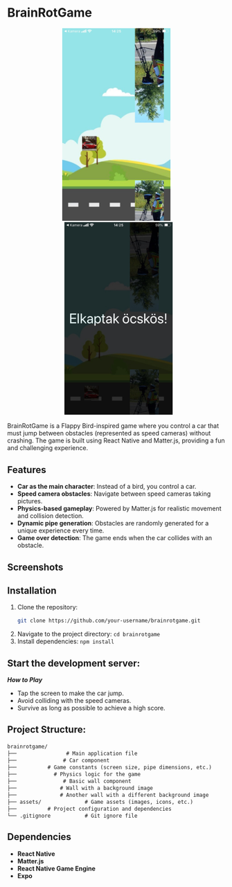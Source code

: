 # BrainRotGame
<p align="center">
  <img src="assets/game.png" alt="Kvíz felület" width="250" style="display:inline-block;"/>
    <img src="assets/gameover.png" alt="Kvíz felület" width="250" style="display:inline-block; margin-left:10px;"/>

</p>
BrainRotGame is a Flappy Bird-inspired game where you control a car that must jump between obstacles (represented as speed cameras) without crashing. The game is built using React Native and Matter.js, providing a fun and challenging experience.

## Features

- **Car as the main character**: Instead of a bird, you control a car.
- **Speed camera obstacles**: Navigate between speed cameras taking pictures.
- **Physics-based gameplay**: Powered by Matter.js for realistic movement and collision detection.
- **Dynamic pipe generation**: Obstacles are randomly generated for a unique experience every time.
- **Game over detection**: The game ends when the car collides with an obstacle.

## Screenshots


## Installation

1. Clone the repository:
   ```bash
   git clone https://github.com/your-username/brainrotgame.git
     ```
2. Navigate to the project directory:
     ``` cd brainrotgame   ```
3. Install dependencies:
    ```npm install ```
## Start the development server:
***How to Play***
- Tap the screen to make the car jump.
- Avoid colliding with the speed cameras.
- Survive as long as possible to achieve a high score.

## Project Structure:
```
brainrotgame/
├──                # Main application file
├──               # Car component
├──          # Game constants (screen size, pipe dimensions, etc.)
├──            # Physics logic for the game
├──               # Basic wall component
├──              # Wall with a background image
├──              # Another wall with a different background image
├── assets/              # Game assets (images, icons, etc.)
├──          # Project configuration and dependencies
└── .gitignore           # Git ignore file
```
## Dependencies
- **React Native**
- **Matter.js**
- **React Native Game Engine**
- **Expo**
